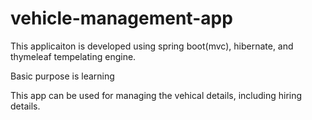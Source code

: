 # vehicle-management-app
This applicaiton is developed using spring boot(mvc), hibernate, and thymeleaf tempelating engine.

Basic purpose is learning

This app can be used for managing the vehical details, including hiring details.

